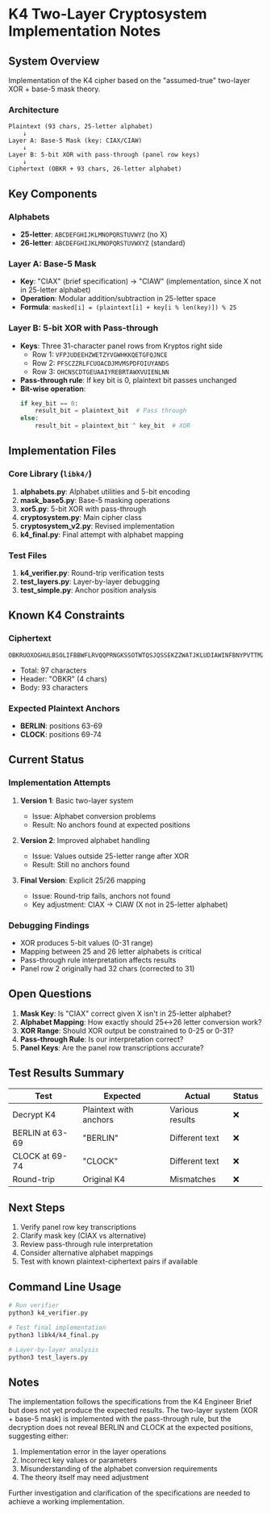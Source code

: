 # K4 Two-Layer Cryptosystem Implementation Notes

## System Overview

Implementation of the K4 cipher based on the "assumed-true" two-layer XOR + base-5 mask theory.

### Architecture
```
Plaintext (93 chars, 25-letter alphabet)
    ↓
Layer A: Base-5 Mask (key: CIAX/CIAW)
    ↓
Layer B: 5-bit XOR with pass-through (panel row keys)
    ↓
Ciphertext (OBKR + 93 chars, 26-letter alphabet)
```

## Key Components

### Alphabets
- **25-letter**: `ABCDEFGHIJKLMNOPQRSTUVWYZ` (no X)
- **26-letter**: `ABCDEFGHIJKLMNOPQRSTUVWXYZ` (standard)

### Layer A: Base-5 Mask
- **Key**: "CIAX" (brief specification) → "CIAW" (implementation, since X not in 25-letter alphabet)
- **Operation**: Modular addition/subtraction in 25-letter space
- **Formula**: `masked[i] = (plaintext[i] + key[i % len(key)]) % 25`

### Layer B: 5-bit XOR with Pass-through
- **Keys**: Three 31-character panel rows from Kryptos right side
  - Row 1: `VFPJUDEEHZWETZYVGWHKKQETGFQJNCE`
  - Row 2: `PFSCZZRLFCUOACDJMVMSPDFOIUYANDS`
  - Row 3: `OHCNSCDTGEUAAIYREBRTAWXVUIENLNN`
- **Pass-through rule**: If key bit is 0, plaintext bit passes unchanged
- **Bit-wise operation**:
  ```python
  if key_bit == 0:
      result_bit = plaintext_bit  # Pass through
  else:
      result_bit = plaintext_bit ^ key_bit  # XOR
  ```

## Implementation Files

### Core Library (`libk4/`)
1. **alphabets.py**: Alphabet utilities and 5-bit encoding
2. **mask_base5.py**: Base-5 masking operations
3. **xor5.py**: 5-bit XOR with pass-through
4. **cryptosystem.py**: Main cipher class
5. **cryptosystem_v2.py**: Revised implementation
6. **k4_final.py**: Final attempt with alphabet mapping

### Test Files
1. **k4_verifier.py**: Round-trip verification tests
2. **test_layers.py**: Layer-by-layer debugging
3. **test_simple.py**: Anchor position analysis

## Known K4 Constraints

### Ciphertext
```
OBKRUOXOGHULBSOLIFBBWFLRVQQPRNGKSSOTWTQSJQSSEKZZWATJKLUDIAWINFBNYPVTTMZFPKWGDKZXTJCDIGKUHUAUEKCAR
```
- Total: 97 characters
- Header: "OBKR" (4 chars)
- Body: 93 characters

### Expected Plaintext Anchors
- **BERLIN**: positions 63-69
- **CLOCK**: positions 69-74

## Current Status

### Implementation Attempts
1. **Version 1**: Basic two-layer system
   - Issue: Alphabet conversion problems
   - Result: No anchors found at expected positions

2. **Version 2**: Improved alphabet handling
   - Issue: Values outside 25-letter range after XOR
   - Result: Still no anchors found

3. **Final Version**: Explicit 25/26 mapping
   - Issue: Round-trip fails, anchors not found
   - Key adjustment: CIAX → CIAW (X not in 25-letter alphabet)

### Debugging Findings
- XOR produces 5-bit values (0-31 range)
- Mapping between 25 and 26 letter alphabets is critical
- Pass-through rule interpretation affects results
- Panel row 2 originally had 32 chars (corrected to 31)

## Open Questions

1. **Mask Key**: Is "CIAX" correct given X isn't in 25-letter alphabet?
2. **Alphabet Mapping**: How exactly should 25↔26 letter conversion work?
3. **XOR Range**: Should XOR output be constrained to 0-25 or 0-31?
4. **Pass-through Rule**: Is our interpretation correct?
5. **Panel Keys**: Are the panel row transcriptions accurate?

## Test Results Summary

| Test | Expected | Actual | Status |
|------|----------|--------|--------|
| Decrypt K4 | Plaintext with anchors | Various results | ❌ |
| BERLIN at 63-69 | "BERLIN" | Different text | ❌ |
| CLOCK at 69-74 | "CLOCK" | Different text | ❌ |
| Round-trip | Original K4 | Mismatches | ❌ |

## Next Steps

1. Verify panel row key transcriptions
2. Clarify mask key (CIAX vs alternative)
3. Review pass-through rule interpretation
4. Consider alternative alphabet mappings
5. Test with known plaintext-ciphertext pairs if available

## Command Line Usage

```bash
# Run verifier
python3 k4_verifier.py

# Test final implementation
python3 libk4/k4_final.py

# Layer-by-layer analysis
python3 test_layers.py
```

## Notes

The implementation follows the specifications from the K4 Engineer Brief but does not yet produce the expected results. The two-layer system (XOR + base-5 mask) is implemented with the pass-through rule, but the decryption does not reveal BERLIN and CLOCK at the expected positions, suggesting either:

1. Implementation error in the layer operations
2. Incorrect key values or parameters
3. Misunderstanding of the alphabet conversion requirements
4. The theory itself may need adjustment

Further investigation and clarification of the specifications are needed to achieve a working implementation.